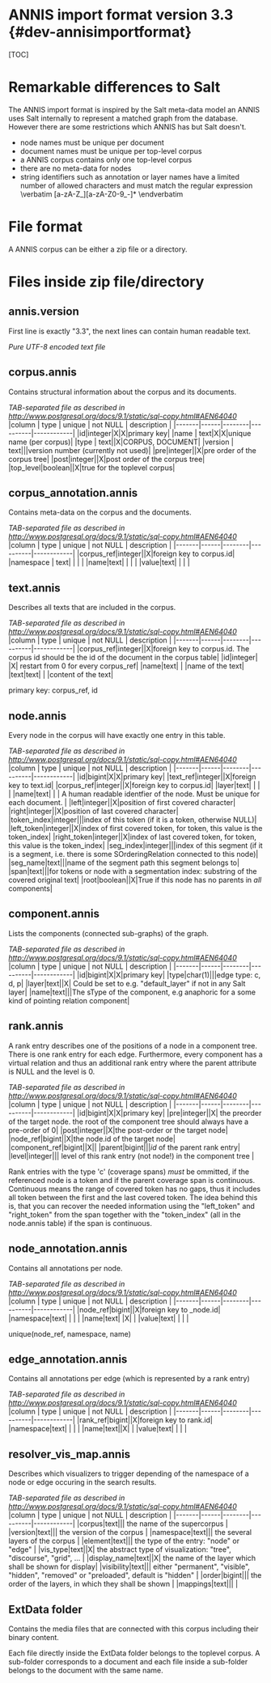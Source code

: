 ANNIS import format version 3.3 {#dev-annisimportformat}
===================================

[TOC]

Remarkable differences to Salt
==============================

The ANNIS import format is inspired by the Salt meta-data model an ANNIS uses Salt internally to represent a matched graph from the database. However there are some restrictions which ANNIS has but Salt doesn't.

* node names must be unique per document
* document names must be unique per top-level corpus
* a ANNIS corpus contains only one top-level corpus
* there are no meta-data for nodes
* string identifiers such as annotation or layer names have a limited number of allowed characters and must match the regular expression
  \verbatim
[a-zA-Z_][a-zA-Z0-9_-]*
  \endverbatim

File format
============

A ANNIS corpus can be either a zip file or a directory.

Files inside zip file/directory
===============================

annis.version
----------------

First line is exactly "3.3", the next lines can contain human readable text.

_Pure UTF-8 encoded text file_

corpus.annis
-------------------

Contains structural information about the corpus and its documents.

_TAB-separated file as described in http://www.postgresql.org/docs/9.1/static/sql-copy.html#AEN64040_
|column | type | unique | not NULL | description |
|-------|------|--------|----------|------------|
|id|integer|X|X|primary key|
|name | text|X|X|unique name (per corpus)|
|type | text||X|CORPUS, DOCUMENT|
|version | text|||version number (currently not used)|
|pre|integer||X|pre order of the corpus tree|
|post|integer||X|post order of the corpus tree|
|top_level|boolean||X|true for the toplevel corpus|

corpus_annotation.annis
--------------------------

Contains meta-data on the corpus and the documents.

_TAB-separated file as described in http://www.postgresql.org/docs/9.1/static/sql-copy.html#AEN64040_
|column | type | unique | not NULL | description |
|-------|------|--------|----------|------------|
|corpus_ref|integer||X|foreign key to corpus.id|
|namespace | text| | | |
|name|text| | | |
|value|text| | | |

text.annis
-----------------

Describes all texts that are included in the corpus.

_TAB-separated file as described in http://www.postgresql.org/docs/9.1/static/sql-copy.html#AEN64040_
|column | type | unique | not NULL | description |
|-------|------|--------|----------|------------|
|corpus_ref|integer||X|foreign key to corpus.id. The corpus id should be the id of the document in the corpus table|
|id|integer| |X| restart from 0 for every corpus_ref|
|name|text| | |name of the text|
|text|text| | |content of the text|

primary key: corpus_ref, id

node.annis
-------------

Every node in the corpus will have exactly one entry in this table.

_TAB-separated file as described in http://www.postgresql.org/docs/9.1/static/sql-copy.html#AEN64040_
|column | type | unique | not NULL | description |
|-------|------|--------|----------|------------|
|id|bigint|X|X|primary key|
|text_ref|integer||X|foreign key to text.id|
|corpus_ref|integer||X|foreign key to corpus.id|
|layer|text| | | |
|name|text| | | A human readable identfier of the node. Must be unique for each document. |
|left|integer||X|position of first covered character|
|right|integer||X|position of last covered character|
|token_index|integer|||index of this token (if it is a token, otherwise NULL)|
|left_token|integer||X|index of first covered token, for token, this value is the token_index|
|right_token|integer||X|index of last covered token, for token, this value is the token_index|
|seg_index|integer|||index of this segment (if it is a segment, i.e. there is some SOrderingRelation connected to this node)|
|seg_name|text|||name of the segment path this segment belongs to|
|span|text|||for tokens or node with a segmentation index: substring of the covered original text|
|root|boolean||X|True if this node has no parents in *all* components|

component.annis
------------------

Lists the components (connected sub-graphs) of the graph.

_TAB-separated file as described in http://www.postgresql.org/docs/9.1/static/sql-copy.html#AEN64040_
|column | type | unique | not NULL | description |
|-------|------|--------|----------|------------|
|id|bigint|X|X|primary key|
|type|char(1)|||edge type: c, d, p|
|layer|text||X| Could be set to e.g. "default_layer" if not in any Salt layer|
|name|text|||The sType of the component, e.g anaphoric for a some kind of pointing relation component|

rank.annis
-------------

A rank entry describes one of the positions of a node in a component tree. There is one rank entry for each edge. Furthermore,
every component has a virtual relation and thus an additional rank entry where the parent attribute is NULL and the level is 0.

_TAB-separated file as described in http://www.postgresql.org/docs/9.1/static/sql-copy.html#AEN64040_
|column | type | unique | not NULL | description |
|-------|------|--------|----------|------------|
|id|bigint|X|X|primary key|
|pre|integer||X| the preorder of the target node. the root of the component tree should always have a pre-order of 0|
|post|integer||X|the post-order or the target node|
|node_ref|bigint||X|the node.id of the target node|
|component_ref|bigint||X||
|parent|bigint|||*id* of the parent rank entry|
|level|integer||| level of this rank entry (not node!) in the component tree | 

Rank entries with the type 'c' (coverage spans) *must* be ommitted, if the referenced node is a token and if the parent coverage span is continuous. Continuous means the range of covered token has no gaps, thus it includes all token between the first and the last covered token. The idea behind this is, that you can recover the needed information using the "left_token" and "right_token" from the span together with the "token_index" (all in the node.annis table) if the span is continuous.

node_annotation.annis
------------------------

Contains all annotations per node.

_TAB-separated file as described in http://www.postgresql.org/docs/9.1/static/sql-copy.html#AEN64040_
|column | type | unique | not NULL | description |
|-------|------|--------|----------|------------|
|node_ref|bigint||X|foreign key to _node.id|
|namespace|text| | | |
|name|text| |X| |
|value|text| | | |


unique(node_ref, namespace, name)

edge_annotation.annis
------------------------

Contains all annotations per edge (which is represented by a rank entry)

_TAB-separated file as described in http://www.postgresql.org/docs/9.1/static/sql-copy.html#AEN64040_
|column | type | unique | not NULL | description |
|-------|------|--------|----------|------------|
|rank_ref|bigint||X|foreign key to rank.id|
|namespace|text| | | |
|name|text||X| |
|value|text| | | |

resolver_vis_map.annis
-------------------------

Describes which visualizers to trigger depending of the namespace of a node or edge occuring in the search results.

_TAB-separated file as described in http://www.postgresql.org/docs/9.1/static/sql-copy.html#AEN64040_
|column | type | unique | not NULL | description |
|-------|------|--------|----------|------------|
|corpus|text||| the name of the supercorpus |
|version|text||| the version of the corpus |
|namespace|text||| the several layers of the  corpus |
|element|text||| the type of the entry: "node" or "edge" |
|vis_type|text||X| the abstract type of visualization: "tree", "discourse", "grid", ... |
|display_name|text||X| the name of the layer which shall be shown for display|
|visibility|text||| either "permanent", "visible", "hidden", "removed" or "preloaded", default is "hidden" |
|order|bigint||| the order of the layers, in which they shall be shown |
|mappings|text||| |

ExtData folder
---------------

Contains the media files that are connected with this corpus including their binary content.

Each file directly inside the ExtData folder belongs to the toplevel corpus.
A sub-folder corresponds to a document and each file inside a sub-folder belongs to the document with the same name.

